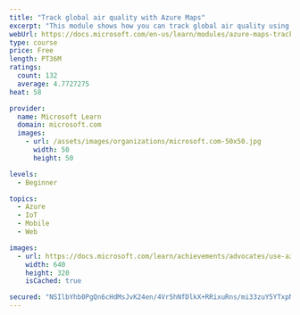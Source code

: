 ```yaml
---
title: "Track global air quality with Azure Maps"
excerpt: "This module shows how you can track global air quality using the Azure Maps Web SDK and pollution data from a third-party air quality API."
webUrl: https://docs.microsoft.com/en-us/learn/modules/azure-maps-track-air-pollution/
type: course
price: Free
length: PT36M
ratings:
  count: 132
  average: 4.7727275
heat: 58

provider:
  name: Microsoft Learn
  domain: microsoft.com
  images:
    - url: /assets/images/organizations/microsoft.com-50x50.jpg
      width: 50
      height: 50

levels:
  - Beginner

topics:
  - Azure
  - IoT
  - Mobile
  - Web

images:
  - url: https://docs.microsoft.com/learn/achievements/advocates/use-azure-maps-to-track-air-pollution-social.png
    width: 640
    height: 320
    isCached: true

secured: "NSIlbYhb0PgQn6cHdMsJvK24en/4Vr5hNfDlkX+RRixuRns/mi33zuY5YTxpNFTr9Q+gxfkXL5E7WQUjwrtNwwWyHPdqPWpSr3TyPQPKWAAQswLWqf+TW2k8L0rkSJOdzg0SVZGCZVhijNqeJi+urlFUDbR9FJHnQHUkbIFIuLBo2PYdiiqKC2E+oq3kZkvH9RejC0EBQ1TU9alKh08DA66WMTuw3jUz0u/tf9AG5okP8VbMc4KRqI28PvS8kELsPL2yD4qFrBA+ygJedzBk5b63UGsmbPrlrFJfynUNvm0R4MfYFNECKwMbAYmjpqCjISg4s/hWyV7tOvrAR+8XJKojDtRw6nMxX0Tf3n+6pAJeYpNYrzxkWUQlQq1SLguD6SHkpcD1n+cu8xHR+vKxGzkEHvRJy2FPiBfvXb+Qr1I=;qN0RMCZUwPRpCz9tN0Mfow=="
---
```


